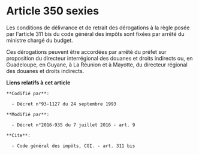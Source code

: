 # Article 350 sexies

Les conditions de délivrance et de retrait des dérogations à la règle posée par l'article 311 bis du code général des impôts
sont fixées par arrêté du ministre chargé du budget. 

Ces dérogations peuvent être accordées par arrêté du préfet sur proposition du directeur interrégional des douanes et droits
indirects ou, en Guadeloupe, en Guyane, à La Réunion et à Mayotte, du directeur régional des douanes et droits indirects.

**Liens relatifs à cet article**

	**Codifié par**:

	  - Décret n°93-1127 du 24 septembre 1993

	**Modifié par**:

	  - Décret n°2016-935 du 7 juillet 2016 - art. 9

	**Cite**:

	  - Code général des impôts, CGI. - art. 311 bis
